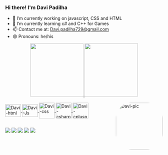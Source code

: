 ### Hi there! I'm Davi Padilha


- 🔭 I’m currently working on javascript, CSS and HTML
- 🌱 I’m currently learning c# and C++ for Games
- 📫 Contact me at: Davi.padilha729@gmail.com
- 😄 Pronouns: he/his
<div align="center">
  <a href="https://github.com/daavi997/">
  <img height="170em" src="https://github-readme-stats.vercel.app/api?username=daavi997&show_icons=true&theme=tokyonight&include_all_commits=true&count_private=true"/>
  <img height="170em" src="https://github-readme-stats.vercel.app/api/top-langs/?username=daavi997&layout=compact&langs_count=7&theme=tokyonight"/>
</div>
<div style="display: inline_block"><br>
  <img align="center" alt="Davi-html" height="40" width="50"src="https://cdn.jsdelivr.net/gh/devicons/devicon/icons/html5/html5-original-wordmark.svg">
  <img align="center" alt="Davi-Js" height="40" width="50" src="https://cdn.jsdelivr.net/gh/devicons/devicon/icons/javascript/javascript-original.svg">
  <img align="center" alt="Davi-css" heigth="40" width="50" src="https://cdn.jsdelivr.net/gh/devicons/devicon/icons/css3/css3-original-wordmark.svg">
  <img align="center" alt="Davi-csharp" heigth="40" width="50" src="https://cdn.jsdelivr.net/gh/devicons/devicon/icons/csharp/csharp-line.svg">
  <img align="center" alt="Davi-cplusplus" heigth="40" width="50" src="https://cdn.jsdelivr.net/gh/devicons/devicon/icons/cplusplus/cplusplus-line.svg">
   <img align="right" alt="Davi-pic" height="150" style="border-radius:50px;" src="https://lh3.googleusercontent.com/yPf5iSaZCNZ1nT6qJffjuCR8soVx7Ojzt4_VpoFrm59JCmVk_bhH434J0x-JhneRYjiBbXAH_1DsWSlBkP3ejfNjySvUxZpDF3y-k_gxOUUYZO1KegBYZwNd6yZspaZH8KpcD2b_MRF7YLxbxTpOmj40NWphm_-R7C5Wkkk8TtxiI3u6hzkEEIYwykShn85chT0muhQD6c2SuvhwbaMWYVq-QLwulUgpuZxscWFU0MEA7zIIA4VKl5m1M5gmbHgRVkrRfwR5vBbVEy4BtlK8yD05QhpPEnvA6FhU7I3KL7FpOQfIVKzOSt1for8j00hmUxlLbcTj8ts79E6HQ1faC7pwp98327GodME-j3wCwjpZuhM8fHxSjpaGfEq4qRtzhxNQ1kcv7HlzysE-iXPu8PLiFkm47KorE2rWNnpUjmeoZYuVXdf_iAp_SOyNV0456xxNamSdt56LH7QtyNPDPeN8EcCJ6snOnA3xu156I2iHHyNgceyaGQksmhx0yUC5SpRrWfOOOMhouvQj6DZzuILkeLpZejBwh7NrVAtxyPOdEvaRj0mdw4EHzK0W7S2OhUY135jkXAy1iwMWQ16OCa3infwJyrdDcu3BYXqe5_KiaftbAZ9Y2jP6-FQCTGv9-cdG7P8E6Kqtx5YQ_2iagLXWy3pr1gP__B6jusvBID1UbOuj5wF4ImCDh5nApzhpgDmXP0Epx6XPBSYnjPUN030EOA=s663-no?authuser=0">
</div>
  
  ##
  
  <a href="https://www.instagram.com/davi.padilha97/" target="_blank"><img src="https://img.shields.io/badge/-Instagram-%23E4405F?style=for-the-badge&logo=instagram&logoColor=white" target="_blank"></a>
  <a href = "mailto:davi.padilha729@gmail.com"><img src="https://img.shields.io/badge/-Gmail-%23333?style=for-the-badge&logo=gmail&logoColor=white" target="_blank"></a>
  <a href="https://www.linkedin.com/in/davi-padilha-65015417a/" target="_blank"><img src="https://img.shields.io/badge/-LinkedIn-%230077B5?style=for-the-badge&logo=linkedin&logoColor=white" target="_blank"></a>
  <a href=" http://api.whatsapp.com/send?phone=5519988273515" target="_blank"><img src="https://img.shields.io/badge/WhatsApp-25D366?style=for-the-badge&logo=whatsapp&logoColor=white" target="_blank"></a>
  <a href="https://music.youtube.com/channel/UCBRMlUsGgxIjtMUk9GRVzlQ" target="_blank"><img src="https://img.shields.io/badge/YouTube_Music-FF0000?style=for-the-badge&logo=youtube-music&logoColor=white" target="_blank"></a>
  
